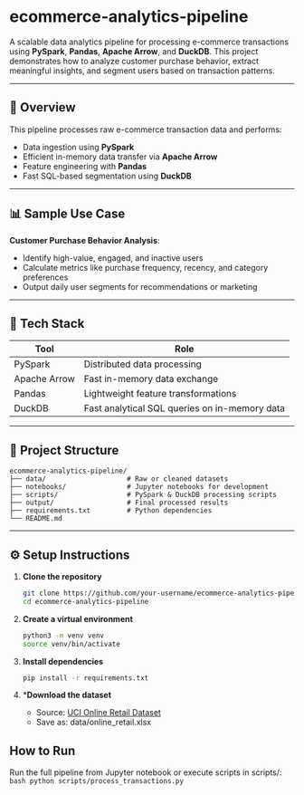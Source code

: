 # ecommerce-analytics-pipeline

A scalable data analytics pipeline for processing e-commerce transactions using **PySpark**, **Pandas**, **Apache Arrow**, and **DuckDB**. This project demonstrates how to analyze customer purchase behavior, extract meaningful insights, and segment users based on transaction patterns.

---

## 🚀 Overview

This pipeline processes raw e-commerce transaction data and performs:

- Data ingestion using **PySpark**
- Efficient in-memory data transfer via **Apache Arrow**
- Feature engineering with **Pandas**
- Fast SQL-based segmentation using **DuckDB**

---

## 📊 Sample Use Case

**Customer Purchase Behavior Analysis**:
- Identify high-value, engaged, and inactive users
- Calculate metrics like purchase frequency, recency, and category preferences
- Output daily user segments for recommendations or marketing

---

## 🧰 Tech Stack

| Tool        | Role                                       |
|-------------|--------------------------------------------|
| PySpark     | Distributed data processing                |
| Apache Arrow| Fast in-memory data exchange               |
| Pandas      | Lightweight feature transformations        |
| DuckDB      | Fast analytical SQL queries on in-memory data |

---

## 📁 Project Structure

```text
ecommerce-analytics-pipeline/
├── data/                    # Raw or cleaned datasets
├── notebooks/               # Jupyter notebooks for development
├── scripts/                 # PySpark & DuckDB processing scripts
├── output/                  # Final processed results
├── requirements.txt         # Python dependencies
└── README.md
```

---

## ⚙️ Setup Instructions

1. **Clone the repository**
   ```bash
   git clone https://github.com/your-username/ecommerce-analytics-pipeline.git
   cd ecommerce-analytics-pipeline
   ```

2. **Create a virtual environment**
    ```bash
    python3 -m venv venv
    source venv/bin/activate
    ```

3. **Install dependencies**
    ```bash
    pip install -r requirements.txt
    ```

4. ***Download the dataset**
    - Source: [UCI Online Retail Dataset](https://archive.ics.uci.edu/ml/datasets/online+retail)
    - Save as: data/online_retail.xlsx


##  How to Run
Run the full pipeline from Jupyter notebook or execute scripts in scripts/:
    ```bash
    python scripts/process_transactions.py
    ```
